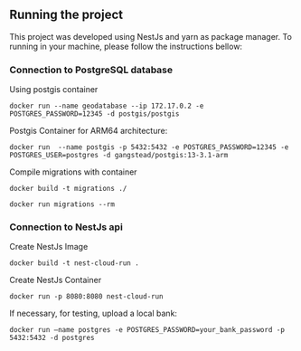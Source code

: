 ## Running the project 

This project was developed using NestJs and yarn as package manager. To running in your machine, please follow the instructions bellow:

### Connection to PostgreSQL database

Using postgis container
```docker
docker run --name geodatabase --ip 172.17.0.2 -e POSTGRES_PASSWORD=12345 -d postgis/postgis
```
Postgis Container for ARM64 architecture:
```docker
docker run  --name postgis -p 5432:5432 -e POSTGRES_PASSWORD=12345 -e POSTGRES_USER=postgres -d gangstead/postgis:13-3.1-arm
```

Compile migrations with container
```docker
docker build -t migrations ./
```
```docker
docker run migrations --rm

```
### Connection to NestJs api
Create NestJs Image
``` shell
docker build -t nest-cloud-run .
```

Create NestJs Container
``` shell
docker run -p 8080:8080 nest-cloud-run
```

If necessary, for testing, upload a local bank:
``` shell
docker run —name postgres -e POSTGRES_PASSWORD=your_bank_password -p 5432:5432 -d postgres
```

